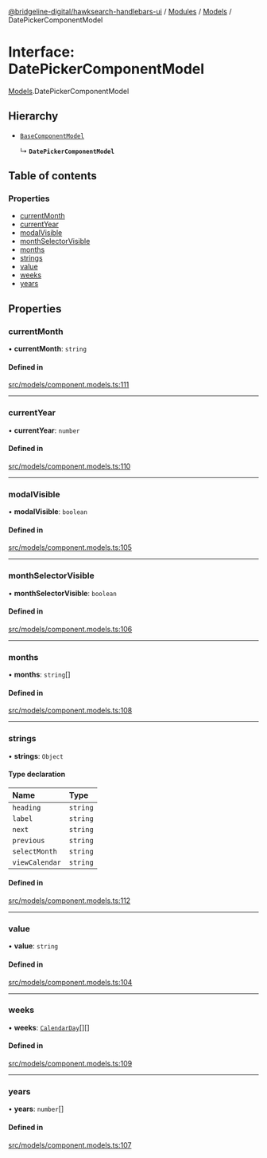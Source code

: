 [@bridgeline-digital/hawksearch-handlebars-ui](../README.md) / [Modules](../modules.md) / [Models](../modules/Models.md) / DatePickerComponentModel

# Interface: DatePickerComponentModel

[Models](../modules/Models.md).DatePickerComponentModel

## Hierarchy

- [`BaseComponentModel`](Models.BaseComponentModel.md)

  ↳ **`DatePickerComponentModel`**

## Table of contents

### Properties

- [currentMonth](Models.DatePickerComponentModel.md#currentmonth)
- [currentYear](Models.DatePickerComponentModel.md#currentyear)
- [modalVisible](Models.DatePickerComponentModel.md#modalvisible)
- [monthSelectorVisible](Models.DatePickerComponentModel.md#monthselectorvisible)
- [months](Models.DatePickerComponentModel.md#months)
- [strings](Models.DatePickerComponentModel.md#strings)
- [value](Models.DatePickerComponentModel.md#value)
- [weeks](Models.DatePickerComponentModel.md#weeks)
- [years](Models.DatePickerComponentModel.md#years)

## Properties

### currentMonth

• **currentMonth**: `string`

#### Defined in

[src/models/component.models.ts:111](https://bitbucket.org/bridgelinedigital/frontend-handlebars-ui/src/db3ebfe/src/models/component.models.ts#lines-111)

___

### currentYear

• **currentYear**: `number`

#### Defined in

[src/models/component.models.ts:110](https://bitbucket.org/bridgelinedigital/frontend-handlebars-ui/src/db3ebfe/src/models/component.models.ts#lines-110)

___

### modalVisible

• **modalVisible**: `boolean`

#### Defined in

[src/models/component.models.ts:105](https://bitbucket.org/bridgelinedigital/frontend-handlebars-ui/src/db3ebfe/src/models/component.models.ts#lines-105)

___

### monthSelectorVisible

• **monthSelectorVisible**: `boolean`

#### Defined in

[src/models/component.models.ts:106](https://bitbucket.org/bridgelinedigital/frontend-handlebars-ui/src/db3ebfe/src/models/component.models.ts#lines-106)

___

### months

• **months**: `string`[]

#### Defined in

[src/models/component.models.ts:108](https://bitbucket.org/bridgelinedigital/frontend-handlebars-ui/src/db3ebfe/src/models/component.models.ts#lines-108)

___

### strings

• **strings**: `Object`

#### Type declaration

| Name | Type |
| :------ | :------ |
| `heading` | `string` |
| `label` | `string` |
| `next` | `string` |
| `previous` | `string` |
| `selectMonth` | `string` |
| `viewCalendar` | `string` |

#### Defined in

[src/models/component.models.ts:112](https://bitbucket.org/bridgelinedigital/frontend-handlebars-ui/src/db3ebfe/src/models/component.models.ts#lines-112)

___

### value

• **value**: `string`

#### Defined in

[src/models/component.models.ts:104](https://bitbucket.org/bridgelinedigital/frontend-handlebars-ui/src/db3ebfe/src/models/component.models.ts#lines-104)

___

### weeks

• **weeks**: [`CalendarDay`](Models.CalendarDay.md)[][]

#### Defined in

[src/models/component.models.ts:109](https://bitbucket.org/bridgelinedigital/frontend-handlebars-ui/src/db3ebfe/src/models/component.models.ts#lines-109)

___

### years

• **years**: `number`[]

#### Defined in

[src/models/component.models.ts:107](https://bitbucket.org/bridgelinedigital/frontend-handlebars-ui/src/db3ebfe/src/models/component.models.ts#lines-107)
